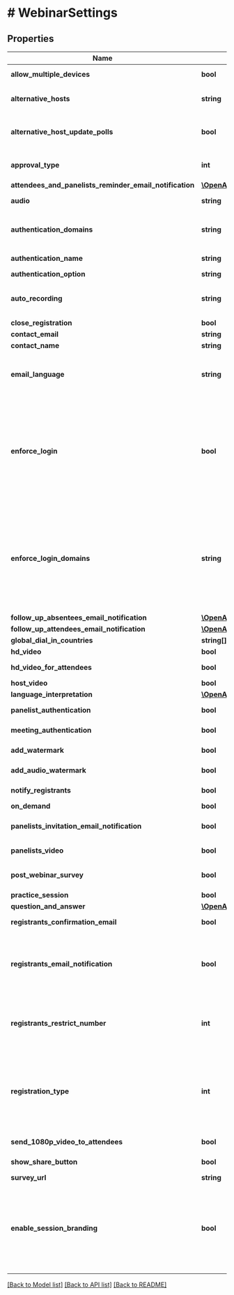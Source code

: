 # # WebinarSettings

## Properties

Name | Type | Description | Notes
------------ | ------------- | ------------- | -------------
**allow_multiple_devices** | **bool** | Allow attendees to join from multiple devices. | [optional]
**alternative_hosts** | **string** | Alternative host emails or IDs. Multiple values separated by comma. | [optional]
**alternative_host_update_polls** | **bool** | Whether the **Allow alternative hosts to add or edit polls** feature is enabled. This requires Zoom version 5.8.0 or higher. | [optional]
**approval_type** | **int** | &#x60;0&#x60; - Automatically approve.&lt;br&gt;&#x60;1&#x60; - Manually approve.&lt;br&gt;&#x60;2&#x60; - No registration required. | [optional] [default to self::APPROVAL_TYPE_2]
**attendees_and_panelists_reminder_email_notification** | [**\OpenAPI\Client\Model\CreateWebinarSettingsAttendeesAndPanelistsReminderEmailNotification**](CreateWebinarSettingsAttendeesAndPanelistsReminderEmailNotification.md) |  | [optional]
**audio** | **string** | Determine how participants can join the audio portion of the webinar. | [optional] [default to 'both']
**authentication_domains** | **string** | If user has configured [\&quot;Sign Into Zoom with Specified Domains\&quot;](https://support.zoom.us/hc/en-us/articles/360037117472-Authentication-Profiles-for-Meetings-and-Webinars#h_5c0df2e1-cfd2-469f-bb4a-c77d7c0cca6f) option, this will list the domains that are authenticated. | [optional]
**authentication_name** | **string** | Authentication name set in the [authentication profile](https://support.zoom.us/hc/en-us/articles/360037117472-Authentication-Profiles-for-Meetings-and-Webinars#h_5c0df2e1-cfd2-469f-bb4a-c77d7c0cca6f). | [optional]
**authentication_option** | **string** | Webinar authentication option id. | [optional]
**auto_recording** | **string** | Automatic recording:&lt;br&gt;&#x60;local&#x60; - Record on local.&lt;br&gt;&#x60;cloud&#x60; -  Record on cloud.&lt;br&gt;&#x60;none&#x60; - Disabled. | [optional] [default to 'none']
**close_registration** | **bool** | Close registration after event date. | [optional]
**contact_email** | **string** | Contact email for registration | [optional]
**contact_name** | **string** | Contact name for registration | [optional]
**email_language** | **string** | Set the email language to one of the following: &#x60;en-US&#x60;,&#x60;de-DE&#x60;,&#x60;es-ES&#x60;,&#x60;fr-FR&#x60;,&#x60;jp-JP&#x60;,&#x60;pt-PT&#x60;,&#x60;ru-RU&#x60;,&#x60;zh-CN&#x60;, &#x60;zh-TW&#x60;, &#x60;ko-KO&#x60;, &#x60;it-IT&#x60;, &#x60;vi-VN&#x60;. | [optional]
**enforce_login** | **bool** | Only signed in users can join this meeting.  **This field is deprecated and will not be supported in the future.**  &lt;br&gt;&lt;br&gt;As an alternative, use the \&quot;meeting_authentication\&quot;, \&quot;authentication_option\&quot; and \&quot;authentication_domains\&quot; fields to understand the [authentication configurations](https://support.zoom.us/hc/en-us/articles/360037117472-Authentication-Profiles-for-Meetings-and-Webinars) set for the Webinar. | [optional]
**enforce_login_domains** | **string** | Only signed in users with specified domains can join meetings.  **This field is deprecated and will not be supported in the future.**  &lt;br&gt;&lt;br&gt;As an alternative, use the \&quot;meeting_authentication\&quot;, \&quot;authentication_option\&quot; and \&quot;authentication_domains\&quot; fields to understand the [authentication configurations](https://support.zoom.us/hc/en-us/articles/360037117472-Authentication-Profiles-for-Meetings-and-Webinars) set for the Webinar. | [optional]
**follow_up_absentees_email_notification** | [**\OpenAPI\Client\Model\CreateWebinarSettingsFollowUpAbsenteesEmailNotification**](CreateWebinarSettingsFollowUpAbsenteesEmailNotification.md) |  | [optional]
**follow_up_attendees_email_notification** | [**\OpenAPI\Client\Model\CreateWebinarSettingsFollowUpAttendeesEmailNotification**](CreateWebinarSettingsFollowUpAttendeesEmailNotification.md) |  | [optional]
**global_dial_in_countries** | **string[]** | List of global dial-in countries | [optional]
**hd_video** | **bool** | Default to HD video. | [optional] [default to false]
**hd_video_for_attendees** | **bool** | Whether HD video for attendees is enabled. | [optional] [default to false]
**host_video** | **bool** | Start video when host joins webinar. | [optional]
**language_interpretation** | [**\OpenAPI\Client\Model\CreateWebinarSettingsLanguageInterpretation**](CreateWebinarSettingsLanguageInterpretation.md) |  | [optional]
**panelist_authentication** | **bool** | Require panelists to authenticate to join | [optional]
**meeting_authentication** | **bool** | Only authenticated users can join Webinar. | [optional]
**add_watermark** | **bool** | Add watermark that identifies the viewing participant. | [optional]
**add_audio_watermark** | **bool** | Add audio watermark that identifies the participants. | [optional]
**notify_registrants** | **bool** | Send notification email to registrants when the host updates a webinar. | [optional]
**on_demand** | **bool** | Make the webinar on-demand | [optional] [default to false]
**panelists_invitation_email_notification** | **bool** | Send invitation email to panelists (If &#x60;false&#x60;, do not send invitation email to panelists). | [optional]
**panelists_video** | **bool** | Start video when panelists join webinar. | [optional]
**post_webinar_survey** | **bool** | Zoom will open a survey page in attendees&#39; browsers after leaving the webinar | [optional]
**practice_session** | **bool** | Enable practice session. | [optional] [default to false]
**question_and_answer** | [**\OpenAPI\Client\Model\CreateWebinarSettingsQuestionAndAnswer**](CreateWebinarSettingsQuestionAndAnswer.md) |  | [optional]
**registrants_confirmation_email** | **bool** | Send confirmation email to registrants | [optional]
**registrants_email_notification** | **bool** | Send email notifications to registrants about approval, cancellation, denial of the registration. The value of this field must be set to true in order to use the &#x60;registrants_confirmation_email&#x60; field. | [optional]
**registrants_restrict_number** | **int** | Restrict number of registrants for a webinar. By default, it is set to &#x60;0&#x60;. A &#x60;0&#x60; value means that the restriction option is disabled. Provide a number higher than 0 to restrict the webinar registrants by the that number. | [optional] [default to 0]
**registration_type** | **int** | Registration types. Only used for recurring webinars with a fixed time.&lt;br&gt;&#x60;1&#x60; - Attendees register once and can attend any of the webinar sessions.&lt;br&gt;&#x60;2&#x60; - Attendees need to register for each session in order to attend.&lt;br&gt;&#x60;3&#x60; - Attendees register once and can choose one or more sessions to attend. | [optional] [default to self::REGISTRATION_TYPE_1]
**send_1080p_video_to_attendees** | **bool** | Always send 1080p video to attendees. | [optional] [default to false]
**show_share_button** | **bool** | Show social share buttons on the registration page. | [optional]
**survey_url** | **string** | Survey url for post webinar survey | [optional]
**enable_session_branding** | **bool** | Whether the **Webinar Session Branding** setting is enabled. This setting lets hosts visually customize a webinar by setting a session background. This also lets hosts use [Webinar Session Branding](https://support.zoom.us/hc/en-us/articles/4836268732045-Using-Webinar-Session-Branding) to set the Virtual Background for and apply name tags to hosts, alternative hosts, panelists, interpreters, and speakers. | [optional]

[[Back to Model list]](../../README.md#models) [[Back to API list]](../../README.md#endpoints) [[Back to README]](../../README.md)
